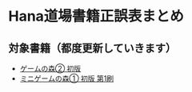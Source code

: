 # Hana道場書籍正誤表まとめ

## 対象書籍（都度更新していきます）

- [ゲームの森② 初版](https://hanadojo.official.ec/items/30572724)
- [ミニゲームの森① 初版 第1刷](https://hanadojo.official.ec/items/82703952)
